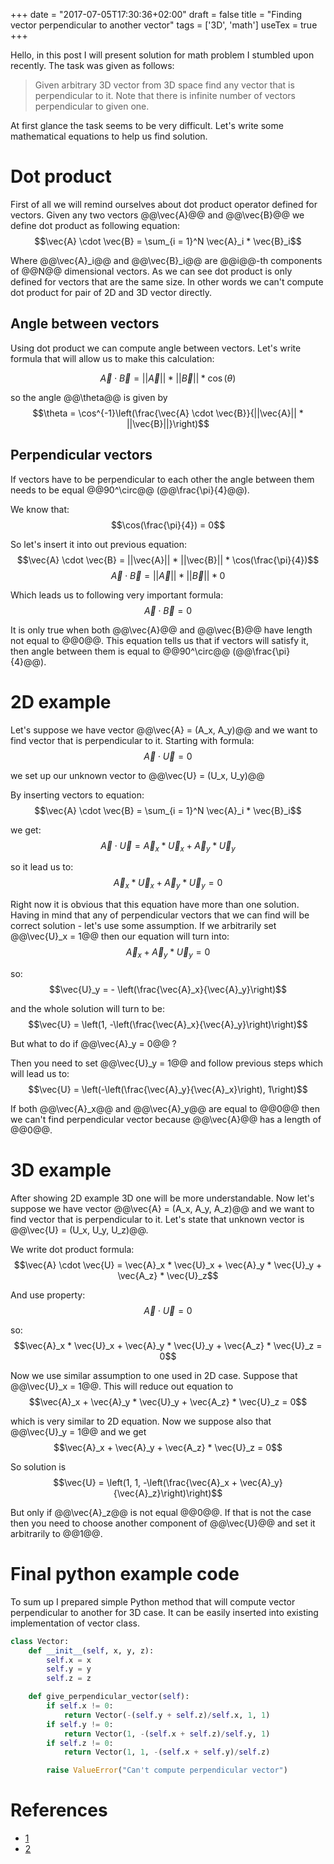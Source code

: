 +++
date = "2017-07-05T17:30:36+02:00"
draft = false
title = "Finding vector perpendicular to another vector"
tags = ['3D', 'math']
useTex = true
+++

Hello, in this post I will present solution for math problem I stumbled upon
recently. The task was given as follows:

> Given arbitrary 3D vector from 3D space find any vector that is perpendicular to
> it. Note that there is infinite number of vectors perpendicular to given one.

At first glance the task seems to be very difficult. Let's write some
mathematical equations to help us find solution.

# Dot product
First of all we will remind ourselves about dot product operator defined for
vectors. Given any two vectors @@\vec{A}@@ and @@\vec{B}@@ we define dot product
as following equation:
$$\vec{A} \cdot \vec{B} = \sum_{i = 1}^N \vec{A}_i * \vec{B}_i$$

Where @@\vec{A}_i@@ and @@\vec{B}_i@@ are @@i@@-th components of @@N@@ dimensional
vectors. As we can see dot product is only defined for vectors that are the same
size. In other words we can't compute dot product for pair of 2D and 3D vector directly.

## Angle between vectors
Using dot product we can compute angle between vectors. Let's write formula
that will allow us to make this calculation:

$$\vec{A} \cdot \vec{B} = ||\vec{A}|| * ||\vec{B}|| * \cos(\theta)$$

so the angle @@\theta@@ is given by
$$\theta = \cos^{-1}\left(\frac{\vec{A} \cdot \vec{B}}{||\vec{A}|| * ||\vec{B}||}\right)$$

## Perpendicular vectors
If vectors have to be perpendicular to each other the angle between them needs to be equal
@@90^\circ@@ (@@\frac{\pi}{4}@@).

We know that:
$$\cos(\frac{\pi}{4}) = 0$$

So let's insert it into out previous equation:
$$\vec{A} \cdot \vec{B} = ||\vec{A}|| * ||\vec{B}|| * \cos(\frac{\pi}{4})$$
$$\vec{A} \cdot \vec{B} = ||\vec{A}|| * ||\vec{B}|| * 0$$

Which leads us to following very important formula:
$$\vec{A} \cdot \vec{B} = 0$$

It is only true when both @@\vec{A}@@ and @@\vec{B}@@ have length not equal
to @@0@@. This equation tells us that if vectors will satisfy it,
then angle between them is equal to @@90^\circ@@ (@@\frac{\pi}{4}@@).

# 2D example
Let's suppose we have vector @@\vec{A} = (A_x, A_y)@@ and we want to find vector that is
perpendicular to it. Starting with formula:
$$\vec{A} \cdot \vec{U} = 0$$

we set up our unknown vector to @@\vec{U} = (U_x, U_y)@@

By inserting vectors to equation:
$$\vec{A} \cdot \vec{B} = \sum_{i = 1}^N \vec{A}_i * \vec{B}_i$$

we get:
$$\vec{A} \cdot \vec{U} = \vec{A}_x * \vec{U}_x + \vec{A}_y * \vec{U}_y$$

so it lead us to:
$$\vec{A}_x * \vec{U}_x + \vec{A}_y * \vec{U}_y = 0$$

Right now it is obvious that this equation have more than one solution. Having in mind that any
of perpendicular vectors that we can find will be correct solution - let's use some assumption. If we
arbitrarily set @@\vec{U}_x = 1@@ then our equation will turn into:
$$\vec{A}_x + \vec{A}_y * \vec{U}_y = 0$$

so:
$$\vec{U}_y = - \left(\frac{\vec{A}_x}{\vec{A}_y}\right)$$

and the whole solution will turn to be:
$$\vec{U} = \left(1, -\left(\frac{\vec{A}_x}{\vec{A}_y}\right)\right)$$

But what to do if @@\vec{A}_y = 0@@ ?

Then you need to set @@\vec{U}_y = 1@@ and follow previous steps which will lead us to:
$$\vec{U} = \left(-\left(\frac{\vec{A}_y}{\vec{A}_x}\right), 1\right)$$

If both @@\vec{A}_x@@ and @@\vec{A}_y@@ are equal to @@0@@ then we can't find perpendicular vector
because @@\vec{A}@@ has a length of @@0@@.

# 3D example
After showing 2D example 3D one will be more understandable. Now let's suppose we have vector
@@\vec{A} = (A_x, A_y, A_z)@@ and we want to find vector that is perpendicular to it.
Let's state that unknown vector is @@\vec{U} = (U_x, U_y, U_z)@@.

We write dot product formula:
$$\vec{A} \cdot \vec{U} = \vec{A}_x * \vec{U}_x + \vec{A}_y * \vec{U}_y + \vec{A_z} * \vec{U}_z$$

And use property:
$$\vec{A} \cdot \vec{U} = 0$$

so:
$$\vec{A}_x * \vec{U}_x + \vec{A}_y * \vec{U}_y + \vec{A_z} * \vec{U}_z = 0$$

Now we use similar assumption to one used in 2D case. Suppose that @@\vec{U}_x = 1@@. This will
reduce out equation to
$$\vec{A}_x + \vec{A}_y * \vec{U}_y + \vec{A_z} * \vec{U}_z = 0$$

which is very similar to 2D equation. Now we suppose also that @@\vec{U}_y = 1@@ and we get
$$\vec{A}_x + \vec{A}_y + \vec{A_z} * \vec{U}_z = 0$$

So solution is
$$\vec{U} = \left(1, 1, -\left(\frac{\vec{A}_x +
            \vec{A}_y}{\vec{A}_z}\right)\right)$$

But only if @@\vec{A}_z@@ is not equal @@0@@. If that is not the case then you need to choose
another component of @@\vec{U}@@ and set it arbitrarily to @@1@@.

# Final python example code
To sum up I prepared simple Python method that will compute vector perpendicular to another for 3D
case. It can be easily inserted into existing implementation of vector class.

~~~python
class Vector:
    def __init__(self, x, y, z):
        self.x = x
        self.y = y
        self.z = z

    def give_perpendicular_vector(self):
        if self.x != 0:
            return Vector(-(self.y + self.z)/self.x, 1, 1)
        if self.y != 0:
            return Vector(1, -(self.x + self.z)/self.y, 1)
        if self.z != 0:
            return Vector(1, 1, -(self.x + self.y)/self.z)

        raise ValueError("Can't compute perpendicular vector")
~~~


# References
- [1](http://tutorial.math.lamar.edu/Classes/CalcII/DotProduct.aspx)
- [2](https://math.stackexchange.com/questions/133177/finding-a-unit-vector-perpendicular-to-another-vector)
